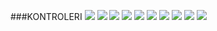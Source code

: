 ###KONTROLERI
![](doc-images/MY_Contoler.png)
![](doc-images/Home.png)
![](doc-images/Signup01.png)
![](doc-images/Signup02.png)
![](doc-images/Login.png)
![](doc-images/Logout.png)
![](doc-images/Card.png)
![](doc-images/Profile.png)
![](doc-images/Settings.png)
![](doc-images/Dashboard.png)

